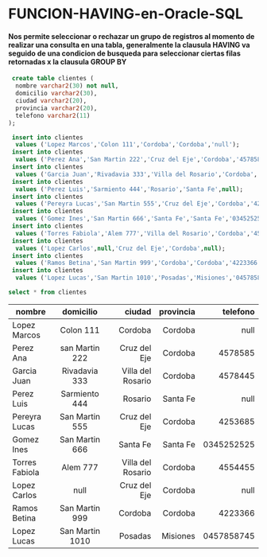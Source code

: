 # FUNCION-HAVING-en-Oracle-SQL
#### Nos permite seleccionar o rechazar un grupo de registros al momento de realizar una consulta en una tabla, generalmente la clausula HAVING va seguido de una condicion de busqueda para seleccionar ciertas filas retornadas x la clausula GROUP BY

```sql
 create table clientes (
  nombre varchar2(30) not null,
  domicilio varchar2(30),
  ciudad varchar2(20),
  provincia varchar2(20),
  telefono varchar2(11)
);

 insert into clientes
  values ('Lopez Marcos','Colon 111','Cordoba','Cordoba','null');
 insert into clientes
  values ('Perez Ana','San Martin 222','Cruz del Eje','Cordoba','4578585');
 insert into clientes
  values ('Garcia Juan','Rivadavia 333','Villa del Rosario','Cordoba','4578445');
 insert into clientes
  values ('Perez Luis','Sarmiento 444','Rosario','Santa Fe',null);
 insert into clientes
  values ('Pereyra Lucas','San Martin 555','Cruz del Eje','Cordoba','4253685');
 insert into clientes
  values ('Gomez Ines','San Martin 666','Santa Fe','Santa Fe','0345252525');
 insert into clientes
  values ('Torres Fabiola','Alem 777','Villa del Rosario','Cordoba','4554455');
 insert into clientes
  values ('Lopez Carlos',null,'Cruz del Eje','Cordoba',null);
 insert into clientes
  values ('Ramos Betina','San Martin 999','Cordoba','Cordoba','4223366');
 insert into clientes
  values ('Lopez Lucas','San Martin 1010','Posadas','Misiones','0457858745');
 ```
 
 ```sql
 select * from clientes
 ```
 
  | nombre            | domicilio           |   ciudad   |  provincia   |  telefono   |  
 | ------------------|:----------------:|----------------:| ---------:| -----------:| 
 | Lopez Marcos | Colon 111|  Cordoba |Cordoba | null |
 | Perez Ana | san Martin 222| Cruz del Eje   |Cordoba | 4578585 |
 | Garcia Juan | Rivadavia 333 |  Villa del Rosario  | Cordoba | 4578445 |
 | Perez Luis | Sarmiento 444 |  Rosario   | Santa Fe | null | 
 | Pereyra Lucas | San Martin 555 | Cruz del Eje   |Cordoba  | 4253685 |
 | Gomez Ines| San Martin 666 |  Santa Fe  |Santa Fe  | 0345252525 |
 | Torres Fabiola | Alem 777 |  Villa del Rosario | Cordoba | 4554455 | 
 | Lopez Carlos | null |  Cruz del Eje | Cordoba | null |
 | Ramos Betina | San Martin 999 |  Cordoba | Cordoba | 4223366 |
 | Lopez Lucas |  San Martin 1010   | Posadas       |  Misiones        | 0457858745|
 
